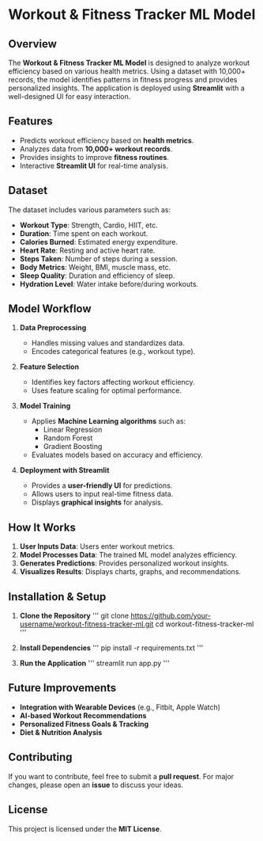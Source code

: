 # Workout & Fitness Tracker ML Model

## Overview
The **Workout & Fitness Tracker ML Model** is designed to analyze workout efficiency based on various health metrics. Using a dataset with 10,000+ records, the model identifies patterns in fitness progress and provides personalized insights. The application is deployed using **Streamlit** with a well-designed UI for easy interaction.

## Features
- Predicts workout efficiency based on **health metrics**.
- Analyzes data from **10,000+ workout records**.
- Provides insights to improve **fitness routines**.
- Interactive **Streamlit UI** for real-time analysis.

## Dataset
The dataset includes various parameters such as:
- **Workout Type**: Strength, Cardio, HIIT, etc.
- **Duration**: Time spent on each workout.
- **Calories Burned**: Estimated energy expenditure.
- **Heart Rate**: Resting and active heart rate.
- **Steps Taken**: Number of steps during a session.
- **Body Metrics**: Weight, BMI, muscle mass, etc.
- **Sleep Quality**: Duration and efficiency of sleep.
- **Hydration Level**: Water intake before/during workouts.

## Model Workflow
1. **Data Preprocessing**
   - Handles missing values and standardizes data.
   - Encodes categorical features (e.g., workout type).
   
2. **Feature Selection**
   - Identifies key factors affecting workout efficiency.
   - Uses feature scaling for optimal performance.

3. **Model Training**
   - Applies **Machine Learning algorithms** such as:
     - Linear Regression
     - Random Forest
     - Gradient Boosting
   - Evaluates models based on accuracy and efficiency.

4. **Deployment with Streamlit**
   - Provides a **user-friendly UI** for predictions.
   - Allows users to input real-time fitness data.
   - Displays **graphical insights** for analysis.

## How It Works
1. **User Inputs Data**: Users enter workout metrics.
2. **Model Processes Data**: The trained ML model analyzes efficiency.
3. **Generates Predictions**: Provides personalized workout insights.
4. **Visualizes Results**: Displays charts, graphs, and recommendations.

## Installation & Setup
1. **Clone the Repository**
   '''
   git clone https://github.com/your-username/workout-fitness-tracker-ml.git
   cd workout-fitness-tracker-ml
   '''

2. **Install Dependencies**
   '''
   pip install -r requirements.txt
   '''

3. **Run the Application**
   '''
   streamlit run app.py
   '''

## Future Improvements
- **Integration with Wearable Devices** (e.g., Fitbit, Apple Watch)
- **AI-based Workout Recommendations**
- **Personalized Fitness Goals & Tracking**
- **Diet & Nutrition Analysis**

## Contributing
If you want to contribute, feel free to submit a **pull request**. For major changes, please open an **issue** to discuss your ideas.

## License
This project is licensed under the **MIT License**.
